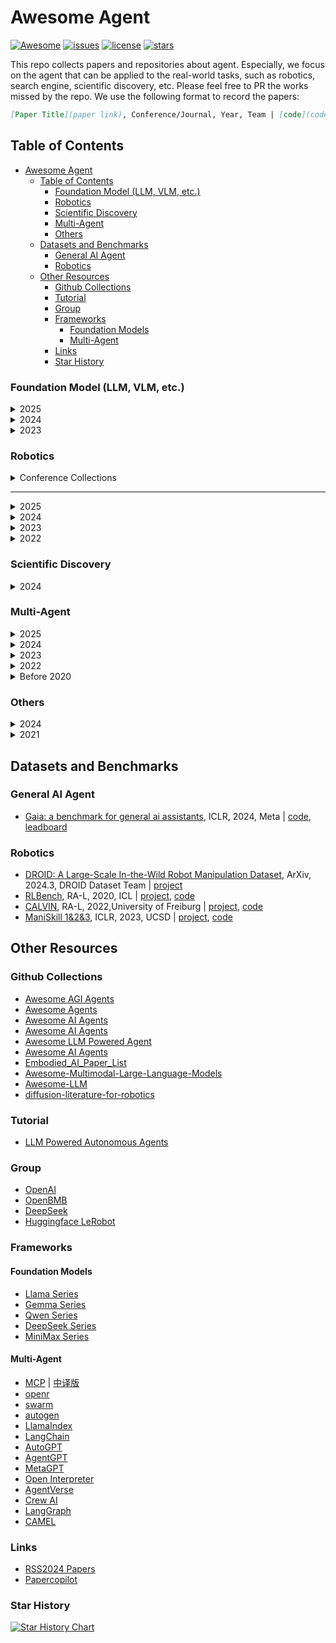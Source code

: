 # Awesome Agent

<!-- badge link https://github.com/badges/awesome-badges -->
<!-- [![Awesome](https://awesome.re/badge-flat2.svg)](https://awesome.re) -->
[![Awesome](https://awesome.re/badge.svg)](https://awesome.re)
[![issues](https://custom-icon-badges.herokuapp.com/github/issues-raw/weleen/awesome-agent?logo=issue)](https://github.com/weleen/awesome-agent/issues "issues")
[![license](https://custom-icon-badges.herokuapp.com/github/license/weleen/awesome-agent?logo=law&logoColor=white)](https://github.com/weleen/awesome-agent/blob/main/LICENSE?rgh-link-date=2021-08-09T18%3A10%3A26Z "license MIT")
[![stars](https://custom-icon-badges.herokuapp.com/github/stars/weleen/awesome-agent?logo=star)](https://github.com/weleen/awesome-agent/stargazers "stars")

This repo collects papers and repositories about agent. Especially, we focus on the agent that can be applied to the real-world tasks, such as robotics, search engine, scientific discovery, etc. Please feel free to PR the works missed by the repo. We use the following format to record the papers:
```md
[Paper Title](paper link), Conference/Journal, Year, Team | [code](code link), [project](project link)
```

## Table of Contents

- [Awesome Agent](#awesome-agent)
  - [Table of Contents](#table-of-contents)
    - [Foundation Model (LLM, VLM, etc.)](#foundation-model-llm-vlm-etc)
    - [Robotics](#robotics)
    - [Scientific Discovery](#scientific-discovery)
    - [Multi-Agent](#multi-agent)
    - [Others](#others)
  - [Datasets and Benchmarks](#datasets-and-benchmarks)
    - [General AI Agent](#general-ai-agent)
    - [Robotics](#robotics-1)
  - [Other Resources](#other-resources)
    - [Github Collections](#github-collections)
    - [Tutorial](#tutorial)
    - [Group](#group)
    - [Frameworks](#frameworks)
      - [Foundation Models](#foundation-models)
      - [Multi-Agent](#multi-agent-1)
    - [Links](#links)
    - [Star History](#star-history)

### Foundation Model (LLM, VLM, etc.)

<details><summary>2025</summary>

- [The Second Half](https://ysymyth.github.io/The-Second-Half/), Blog, 2025.4, Shunyu Yao
- [Why We Think](https://lilianweng.github.io/posts/2025-05-01-thinking/), Blog, 2025.5, Lilian Weng
- [R1-V: Reinforcing Super Generalization Ability in Vision Language Models with Less Than $3](https://deepagent.notion.site/rlvr-in-vlms), Blog, 2025.2 | [code](https://github.com/Deep-Agent/R1-V)
- [DeepSeek-R1: Incentivizing Reasoning Capability in LLMs via Reinforcement Learning](https://github.com/deepseek-ai/DeepSeek-R1/blob/main/DeepSeek_R1.pdf), Preprint, 2025.1, DeepSeek | [code](https://github.com/deepseek-ai/DeepSeek-R1)

</details>

<details><summary>2024</summary>

- [DeepSeek-V3 Technical Report](https://github.com/deepseek-ai/DeepSeek-V3/blob/main/DeepSeek_V3.pdf), Preprint, 2024.12, DeepSeek | [code](https://github.com/deepseek-ai/DeepSeek-V3)
- [LLaVA-OneVision: Easy Visual Task Transfer](https://arxiv.org/pdf/2408.03326), ArXiv, 2024.8, NTU & Bytedance | [project](https://llava-vl.github.io/blog/2024-08-05-llava-onevision), [code](https://github.com/LLaVA-VL/LLaVA-NeXT)
- [VILA-U: a Unified Foundation Model Integrating Visual Understanding and Generation](https://arxiv.org/pdf/2409.04429), ArXiv, 2024.9, THU & MIT & NVIDIA & UCB & UCSD. | [project](https://hanlab.mit.edu/projects/vila-u), [code](https://github.com/mit-han-lab/vila-u)
- [Qwen2 & QwQ: Reflect Deeply on the Boundaries of the Unknown](https://arxiv.org/abs/2407.10671), ArXiv, 2024.7 & 2024.11, Qwen Team at Alibaba | [model](https://huggingface.co/Qwen/QwQ-32B-Preview), [project](https://huggingface.co/Qwen), [blog](https://qwenlm.github.io/blog/qwq-32b-preview/)
- [Marco-o1: Towards Open Reasoning Models for Open-Ended Solutions](https://arxiv.org/abs/2411.14405), ArXiv, 2024.11, AIDC-AI at Alibaba | [model](https://huggingface.co/AIDC-AI/Marco-o1), [code](https://github.com/AIDC-AI/Marco-o1)
- [O1 Journey: O1 Replication Journey – Part 2: Surpassing O1-preview through Simple Distillation Big Progress or Bitter Lesson?](https://arxiv.org/abs/2411.16489), ArXiv, 2024.11, GAIR SJTU | [code](https://github.com/GAIR-NLP/O1-Journey)
- [Gemma: Open models based on gemini research and technology](https://arxiv.org/abs/2403.08295), ArXiv, 2024.3, Google | [project](https://blog.google/technology/developers/gemma-open-models/)
- [Minicpm: Unveiling the potential of small language models with scalable training strategies](https://arxiv.org/pdf/2404.06395), CoLM, 2024, OpenBMB. | [blog](https://openbmb.vercel.app/?category=Blog), [code](https://github.com/OpenBMB/MiniCPM)
- [MiniCPM-V: A GPT-4V Level MLLM on Your Phone](https://arxiv.org/pdf/2408.01800), ArXiv, 2024, OpenBMB. | [code](https://github.com/OpenBMB/MiniCPM-V)
 </details>
 

<details><summary>2023</summary>

- [ReAct: Synergizing Reasoning and Acting in Language Models](https://openreview.net/pdf?id=WE_vluYUL-X), ICLR, 2023, Princeton & Google | [project](https://react-lm.github.io/), [code](https://github.com/ysymyth/ReAct)
</details>

### Robotics

<details><summary>Conference Collections</summary>

- [RSS2025](./RSS2025_Papers.md)
- [RSS2024](./RSS2024_Papers.md)
- [CoRL2024](./CoRL2024_Papers.md)
- [ICRA2024](./ICRA2024_Papers.md)
- [IROS2024](./IROS2024_Papers.md)
</details>

****
<details><summary>2025</summary>

- [DeepSeek-R1: Incentivizing Reasoning Capability in LLMs via Reinforcement Learning](https://github.com/deepseek-ai/DeepSeek-R1/blob/main/DeepSeek_R1.pdf), Preprint, 2025.1, DeepSeek | [code](https://github.com/deepseek-ai/DeepSeek-R1)

</details>

<details><summary>2024</summary>

- [AgiBot World](https://agibot-world.com/), Zhiyuan Robot | [dataset](https://huggingface.co/agibot-world), [code](https://github.com/OpenDriveLab/AgiBot-World)
- [Genesis: A Generative and Universal Physics Engine for Robotics and Beyond](https://genesis-embodied-ai.github.io/), ArXiv, 2024. | [code](https://github.com/Genesis-Embodied-AI/Genesis), [project](https://genesis-embodied-ai.github.io/)
- [Grounding Large Language Models in Interactive Environments with Online Reinforcement Learning](https://arxiv.org/pdf/2302.02662), ICML, 2024, Inria. | [code](https://*github*.com/flowersteam/Grounding_LLMs_with_online_RL)
- [True Knowledge Comes from Practice: Aligning LLMs with Embodied Environments via Reinforcement Learning](https://arxiv.org/abs/2401.14151), ICLR2024, NTU. | [code](https://github.com/WeihaoTan/TWOSOME)
- [Octopi: Object Property Reasoning with Large Tactile-Language Models](https://roboticsconference.org/2024/program/papers/66/), RSS, 2024
- [3D Diffusion Policy: Generalizable Visuomotor Policy Learning via Simple 3D Representations](https://roboticsconference.org/2024/program/papers/67/), RSS, 2024
- [Learning Multi-Agent Collaborative Manipulation for Long-Horizon Quadrupedal Pushing](https://arxiv.org/pdf/2411.07104), ArXiv, 2024, CMU & Google. | [project](https://collaborative-mapush.github.io/), [code](https://github.com/collaborative-mapush/MAPush)
- [ARMOR：Egocentric Perception for Humanoid Robot Collision Avoidance and Motion Planning](https://arxiv.org/abs/2412.00396), ArXiv, 2024.12. CMU & Apple
- [CASHER: Robot Learning with Super-Linear Scaling](https://arxiv.org/abs/2412.01770), ArXiv, 2024.12. MIT & UoW | [project](https://casher-robot-learning.github.io/CASHER/)
- [CogACT: A Foundational Vision-Language-Action Model for Synergizing Cognition and Action in Robotic Manipulation](https://arxiv.org/abs/2411.19650), ArXiv, 2024.12, MSRA Asia | [project](https://cogact.github.io/), [code](https://github.com/microsoft/CogACT)
- [Vision-Language Foundation Models as Effective Robot Imitators](https://arxiv.org/abs/2311.01378), ICLR, 2024, Bytedance | [project](https://roboflamingo.github.io/), [code](https://github.com/RoboFlamingo/RoboFlamingo)
- [DeeR-VLA: Dynamic Inference of Multimodal Large Language Models for Efficient Robot Execution](https://arxiv.org/pdf/2411.02359), ArXiv, 2024.11, Tsinghua & Bytedance | [code](https://github.com/yueyang130/DeeR-VLA)
- [π0: A Vision-Language-Action Flow Model for General Robot Control](https://www.physicalintelligence.company/download/pi0.pdf), ArXiv, 2024.10, Physical Intelligence | [project](https://physicalintelligence.company/blog/pi0), [code](https://github.com/PhysicalIntelligence/pi0)
- [GR-2: A Generative Video-Language-Action Model with Web-Scale Knowledge for Robot Manipulation](https://arxiv.org/abs/2410.06158), ArXiv, 2024.10, Bytedance | [project](https://gr2-manipulation.github.io/)
- [Scaling Proprioceptive-Visual Learning with Heterogeneous Pre-trained Transformers](https://arxiv.org/abs/2409.20537), ArXiv, 2024.9, MIT | [code](https://github.com/liruiw/HPT)
- [Mobile ALOHA Learning Bimanual Mobile Manipulation with Low-Cost Whole-Body Teleoperation](https://mobile-aloha.github.io/resources/mobile-aloha.pdf), CoRL, 2024, Stanford | [project](https://mobile-aloha.github.io/), [code](https://github.com/MarkFzp/mobile-aloha), [code2](https://github.com/MarkFzp/act-plus-plus)
- [OpenVLA: An Open-Source Vision-Language-Action Model](https://arxiv.org/abs/2406.09246), ArXiv, 2024.6, Stanford | [project](https://openvla.github.io/), [code](https://github.com/openvla/openvla)
- [RoboUniView: Visual-Language Model with Unified View Representation for Robotic Manipulation](https://arxiv.org/pdf/2406.18977), ArXiv, 2024.6, Meituan | [project](https://liufanfanlff.github.io/RoboUniview.github.io/), [code](https://github.com/liufanfanlff/RoboUniview)
- [RoboDreamer: Learning Compositional World Models for Robot Imagination](https://arxiv.org/pdf/2404.12377), ArXiv, 2024.4, HKUST & MIT & UCSD & Google Research | [project](https://robovideo.github.io/)
- [RT-Trajectory: Robotic Task Generalization via Hindsight Trajectory Sketches](https://arxiv.org/abs/2311.01977), ICLR, 2024, Google DeepMind | [project](https://rt-trajectory.github.io/)
- [ALOHA Unleashed 🌋: A Simple Recipe for Robot Dexterity](https://aloha-unleashed.github.io/assets/aloha_unleashed.pdf), ArXiv, 2024, Google DeepMind | [project](https://aloha-unleashed.github.io/)
- [HumanPlus Humanoid Shadowing and Imitation from Humans](https://humanoid-ai.github.io/HumanPlus.pdf), CoRL, 2024, Stanford | [project](https://humanoid-ai.github.io/), [code](https://github.com/MarkFzp/humanplus)
- [Universal Manipulation Interface In-The-Wild Robot Teaching Without In-The-Wild Robots](https://arxiv.org/abs/2402.10329), RSS, 2024, Stanford & Columbia | [project](https://umi-gripper.github.io/), [code](https://github.com/real-stanford/universal_manipulation_interface)
- [3D Diffusion Policy: Generalizable Visuomotor Policy Learning via Simple 3D Representations](https://arxiv.org/abs/2403.03954), RSS, 2024, Shanghai Qizhi Institute & SJTU & Tsinghua & Shanghai AI Lab | [project](https://3d-diffusion-policy.github.io/), [code](https://github.com/columbia-ai-robotics/diffusion_policy)
- [RDT-1B: a Diffusion Foundation Model for Bimanual Manipulation](https://arxiv.org/pdf/2410.07864), ArXiv, 2024, Tsinghua | [project](https://rdt-robotics.github.io/rdt-robotics/)
- [Multimodal Diffusion Transformer: Learning Versatile Behavior from Multimodal Goals](https://www.roboticsproceedings.org/rss20/p121.pdf), RSS, 2024, KIT | [project](https://intuitive-robots.github.io/mdt_policy/), [code](https://github.com/YanjieZe/3D-Diffusion-Policy)
- [Octo: An Open-Source Generalist Robot Policy](https://arxiv.org/pdf/2405.12213), ArXiv, 2024, UCB & Stanford & CMU & Google DeepMind | [project](https://octo-models.github.io/), [code](https://github.com/octo-models/octo)
- [Language Control Diffusion: Efficiently Scaling through Space, Time, and Tasks](https://arxiv.org/pdf/2210.15629), ICLR, 2024, Harvard | [project](https://lcd.eddie.win/), [code](https://github.com/ezhang7423/language-control-diffusion)
- [UniSim: Learning Interactive Real-World Simulators](https://openreview.net/pdf?id=sFyTZEqmUY), ICLR, 2024, UCB & Google DeepMind & MIT | [project](https://universal-simulator.github.io/unisim/)
</details>

<details><summary>2023</summary>

- [GR-1: Unleashing Large-Scale Video Generative Pre-training for Visual Robot Manipulation](https://arxiv.org/abs/2312.13139), ArXiv, 2023.12, Bytedance | [project](https://gr1-manipulation.github.io/), [code](https://github.com/bytedance/GR-1)
- [RT-2: Robotics Transformer for Real-World Control at Scale](https://arxiv.org/abs/2307.15818), CoRL, 2023, Google DeepMind |[project](https://robotics-transformer2.github.io/)
- [Open X-Embodiment: Robotic Learning Datasets and RT-X Models](https://arxiv.org/abs/2310.08864), CoRL Workshop, 2023, Open X-Embodiment Collaboration | [project](https://robotics-transformer-x.github.io/), [code](https://github.com/google-deepmind/open_x_embodiment)
- [VoxPoser: Composable 3D Value Maps for Robotic Manipulation with Language Models](https://arxiv.org/abs/2307.05973), CoRL, 2023, Stanford | [project](https://voxposer.github.io/), [code](https://github.com/huangwl18/VoxPoser)
- [Learning Fine-Grained Bimanual Manipulation with Low-Cost Hardware](https://arxiv.org/abs/2304.13705), RSS, 2023, Stanford | [project](https://tonyzhaozh.github.io/aloha/), [code](https://github.com/tonyzhaozh/aloha)
- [Diffusion Policy: Visuomotor Policy Learning via Action Diffusion](https://arxiv.org/abs/2303.04137v4), RSS2023 & IJRR2024, Columbia | [project](https://diffusion-policy.cs.columbia.edu/), [code](https://github.com/columbia-ai-robotics/diffusion_policy)
- [HULC++: Grounding Language with Visual Affordances over Unstructured Data](https://arxiv.org/pdf/2210.01911.pdf), ICRA, 2023, University of Freiburg | [project](http://hulc2.cs.uni-freiburg.de/), [code](https://github.com/mees/hulc2)
- [Learning Universal Policies via Text-Guided Video Generation](https://arxiv.org/pdf/2302.00111.pdf), NeurIPS, 2023, MIT & Google Brain | [project](https://universal-policy.github.io/unipi/), [unofficial code](https://github.com/flow-diffusion/AVDC)
- [Learning to Act from Actionless Videos through Dense Correspondences](https://arxiv.org/abs/2310.08576), ArXiv, 2023, National Taiwan University | [project](https://flow-diffusion.github.io/), [code](https://github.com/flow-diffusion/AVDC)
- [RT-1: Robotics Transformer for Real-World Control at Scale](https://arxiv.org/abs/2212.06817), RSS, 2023, Google Robotics | [code](https://github.com/google-research/robotics_transformer), [project](https://robotics-transformer1.github.io/)
</details>

<details><summary>2022</summary>

- [Do As I Can, Not As I Say: Grounding Language in Robotic Affordances](https://say-can.github.io/assets/palm_saycan.pdf), CoRL, 2022, Google Robotics | [code](https://github.com/google-research/google-research/tree/master/saycan), [project](https://say-can.github.io/)
</details>

<!-- ### Search Engine -->

### Scientific Discovery

<details><summary>2024</summary>

- [Agent Laboratory: Using LLM Agents as Research Assistants](https://huggingface.co/papers/2501.04227), ArXiv, 2025.1, AMD & JHU | [project](https://agentlaboratory.github.io/), [code](https://github.com/SamuelSchmidgall/AgentLaboratory)
</details>

### Multi-Agent

<details><summary>2025</summary>

- [MCP](https://www.anthropic.com/news/model-context-protocol) | [code](https://github.com/modelcontextprotocol)
- [Do as We Do, Not as You Think: the Conformity of Large Language Models](https://arxiv.org/abs/2410.12428), ICLR, 2025, ZJU | [code](https://github.com/Zhiyuan-Weng/BenchForm)

</details>

<details><summary>2024</summary>

- [WiS Platform: Enhancing Evaluation of LLM-Based Multi-Agent Systems Through Game-Based Analysis](https://arxiv.org/pdf/2412.03359), ArXiv, 2024.12, Alibaba. | [project](https://whoisspy.ai/)
- [Magentic-One: A Generalist Multi-Agent System for Solving Complex Tasks](https://arxiv.org/pdf/2411.04468), ArXiv, 2024, Microsoft. | [blog](https://aka.ms/magentic-one-blog), [code](https://github.com/microsoft/autogen/tree/main/python/packages/autogen-magentic-one)
- [SMoA: Improving Multi-agent Large Language Models with Sparse Mixture-of-Agents](https://github.com/David-Li0406/SMoA), ArXiv, 2024, ASU & MSU & KAUST & UT Austin. | [code](https://github.com/David-Li0406/SMoA)
- [Mixture-of-Agents Enhances Large Language Model Capabilities](https://arxiv.org/pdf/2406.04692), ArXiv, 2024. 6, Together AI. | [code](https://github.com/togethercomputer/moa)
- [AgentVerse: Facilitating Multi-Agent Collaboration and Exploring Emergent Behaviors](https://openreview.net/pdf?id=EHg5GDnyq1), ICLR, 2024. THU & BUPT & Tecent | [code](https://github.com/OpenBMB/AgentVerse)
- [Metagpt: Meta programming for multi-agent collaborative framework](https://openreview.net/forum?id=VtmBAGCN7o), ICLR, 2024. DeepWisdom & KAUST & XMU & CUHKSZ & NJU & UoPenn & UCB | [code](https://github.com/geekan/MetaGPT)
- [ChatDev: Communicative Agents for Software Development](https://aclanthology.org/2024.acl-long.810), ACL, 2024. THU & BUPT & DUT etc. | [code](https://github.com/OpenBMB/ChatDev)
- [Cybench: A Framework for Evaluating Cybersecurity Capabilities and Risk of Language Models](https://arxiv.org/abs/2408.08926), ArXiv, 2024.8 | [project](https://cybench.github.io), [code](https://github.com/andyzorigin/cybench)
- [Spider 2.0: Evaluating Language Models on Real-World Enterprise Text-to-SQL Workflows](https://arxiv.org/abs/2411.07763), ArXiv, 2024.11, HKU & Salesforce & Google Deepmind etc. | [project](https://spider2-sql.github.io/), [code](https://github.com/xlang-ai/Spider2)
- [Conformity in Large Language Models](https://arxiv.org/abs/2410.12428), ArXiv, 2024.10, Cambridge
- [Internet of Agents: Weaving a Web of Heterogeneous Agents for Collaborative Intelligence](https://arxiv.org/abs/2407.07061), ArXiv, 2024.7, THU & PKU & BUPT & Tencent | [project](https://openbmb.github.io/IoA/), [code](https://github.com/OpenBMB/IoA)
</details>

<details><summary>2023</summary>

- [AutoGen: Enabling Next-Gen LLM Applications via Multi-Agent Conversation](https://arxiv.org/pdf/2308.08155), ArXiv, 2023. MS & PSU & UoW | [code](https://github.com/microsoft/autogen)
- [CAMEL: Communicative Agents for “Mind” Exploration of Large Language Model Society](https://proceedings.neurips.cc/paper_files/paper/2023/file/a3621ee907def47c1b952ade25c67698-Paper-Conference.pdf), NeurIPS, 2023, KAUST. | [project](https://www.camel-ai.org/), [code](https://github.com/camel-ai/camel)
</details>

<details><summary>2022</summary>

- [Diversity is All You Need: Learning Skills without a Reward Function](https://openreview.net/forum?id=SJx63jRqFm), ICLR, 2019, CMU & UCB & Google. | [project](https://sites.google.com/view/diayn/), [code](https://github.com/ben-eysenbach/sac)
- [Multi-Agent Reinforcement Learning is A Sequence Modeling Problem](https://proceedings.neurips.cc/paper_files/paper/2022/file/69413f87e5a34897cd010ca698097d0a-Paper-Conference.pdf), NeurIPS, 2022, SJTU | [project](https://sites.google.com/view/multi-agent-transformer), [code](https://github.com/PKU-MARL/Multi-Agent-Transformer)
- [Trust Region Policy Optimisation in Multi-Agent Reinforcement Learning](https://openreview.net/forum?id=EcGGFkNTxdJ), ICLR, 2022, Oxford etc.
</details>

<details><summary>Before 2020</summary>

- [On the Control of Multi-Agent Systems: A Survey](http://www.nowpublishers.com/article/Details/SYS-019), Foundations and Trends©R in Systems and Control, 2019, Northeastern University China.
- [A actor-based architecture for customizing and controlling agent ensembles](https://agents.usask.ca/Papers/jamali-thati-agha-intelsys99.pdf), IEEE Intelligent Systems and their Applications, 1999, UIUC.
- [KQML as an agent communication language](https://dl.acm.org/doi/pdf/10.1145/191246.191322), CIKM, 1994.
</details>

### Others


<details><summary>2024</summary>

- [Haisor: Human-aware Indoor Scene Optimization via Deep Reinforcement Learning](https://dl.acm.org/doi/pdf/10.1145/3632947), ACM ToG, 2024, NVIDIA. | [project](https://research.nvidia.com/publication/2024-01_haisor-human-aware-indoor-scene-optimization-deep-reinforcement-learning)
</details>

<details><summary>2021</summary>

- [3D-FRONT: 3D Furnished Rooms with layOuts and semaNTics](https://openaccess.thecvf.com/content/ICCV2021/papers/Fu_3D-FRONT_3D_Furnished_Rooms_With_layOuts_and_semaNTics_ICCV_2021_paper.pdf), ICCV, 2021, Alibaba & CAS & SFU. | [project](https://tianchi.aliyun.com/specials/promotion/alibaba-3d-scene-dataset), [code](https://github.com/droid-dataset/droid_policy_learning)
- [Multi Agent Reinforcement Learning of 3D Furniture Layout Simulation in Indoor Graphics Scenes](https://arxiv.org/pdf/2102.09137), ICLR SimDL Workshop, 2021, Longfor & IBM. | [code(partial)](https://github.com/CODE-SUBMIT/simulator2)
</details>

## Datasets and Benchmarks

### General AI Agent

- [Gaia: a benchmark for general ai assistants](https://openreview.net/pdf?id=fibxvahvs3), ICLR, 2024, Meta | [code](https://huggingface.co/gaia-benchmark), [leadboard](https://huggingface.co/spaces/gaia-benchmark/leaderboard)

### Robotics

<!-- summarization: https://www.xiaohongshu.com/explore/6749e8180000000002039d5c?xsec_token=AB6HX5PMGw8lloV2aCTzOkguQIsjy9kG3eX7TsZV9zwew=&xsec_source=pc_collect -->
- [DROID: A Large-Scale In-the-Wild Robot Manipulation Dataset](https://arxiv.org/abs/2403.12945), ArXiv, 2024.3, DROID Dataset Team | [project](https://droid-dataset.github.io/)
- [RLBench](https://arxiv.org/abs/1909.12271), RA-L, 2020, ICL | [project](https://sites.google.com/view/rlbench), [code]((https://github.com/stepjam/RLBench))
- [CALVIN](https://arxiv.org/pdf/2112.03227.pdf), RA-L, 2022,University of Freiburg | [project](http://calvin.cs.uni-freiburg.de/), [code]((https://github.com/mees/calvin))
- [ManiSkill 1&2&3](https://arxiv.org/abs/2302.04659), ICLR, 2023, UCSD | [project](https://maniskill2.github.io/), [code](https://github.com/haosulab/ManiSkill)


## Other Resources

### Github Collections

- [Awesome AGI Agents](https://github.com/yzfly/Awesome-AGI-Agents)
- [Awesome Agents](https://github.com/kyrolabs/awesome-agents)
- [Awesome AI Agents](https://github.com/e2b-dev/awesome-ai-agents)
- [Awesome AI Agents](https://github.com/slavakurilyak/awesome-ai-agents)
- [Awesome LLM Powered Agent](https://github.com/hyp1231/awesome-llm-powered-agent)
- [Awesome AI Agents](https://github.com/Jenqyang/Awesome-AI-Agents)
- [Embodied_AI_Paper_List](https://github.com/HCPLab-SYSU/Embodied_AI_Paper_List)
- [Awesome-Multimodal-Large-Language-Models](https://github.com/BradyFU/Awesome-Multimodal-Large-Language-Models)
- [Awesome-LLM](https://github.com/Hannibal046/Awesome-LLM)
- [diffusion-literature-for-robotics](https://github.com/mbreuss/diffusion-literature-for-robotics)

### Tutorial

- [LLM Powered Autonomous Agents](https://lilianweng.github.io/posts/2023-06-23-agent/)

### Group

- [OpenAI](https://www.openai.com)
- [OpenBMB](https://github.com/OpenBMB)
- [DeepSeek](https://www.deepseek.com/)
- [Huggingface LeRobot](https://huggingface.co/lerobot)

### Frameworks

#### Foundation Models

- [Llama Series](https://www.llama.com/)
- [Gemma Series](https://ai.google.dev/gemma)
- [Qwen Series](https://qwenlm.github.io/)
- [DeepSeek Series](https://www.deepseek.com/)
- [MiniMax Series](https://www.minimaxi.com/)


#### Multi-Agent

<!-- comparison: https://www.helicone.ai/blog/ai-agent-builders -->
- [MCP](https://modelcontextprotocol.io/introduction) | [中译版](https://mcplab.cc/zh/docs/getstarted)
- [openr](https://github.com/openreasoner/openr/)
- [swarm](https://github.com/openai/swarm)
- [autogen](https://github.com/microsoft/autogen)
- [LlamaIndex](https://github.com/run-llama/llama_index)
- [LangChain](https://github.com/langchain-ai/langchain)
- [AutoGPT](https://github.com/Significant-Gravitas/Auto-GPT)
- [AgentGPT](https://github.com/reworkd/AgentGPT)
- [MetaGPT](https://github.com/geekan/MetaGPT)
- [Open Interpreter](https://github.com/OpenInterpreter/open-interpreter)
- [AgentVerse](https://github.com/OpenBMB/AgentVerse)
- [Crew AI](https://github.com/crewAIInc/crewAI)
- [LangGraph](https://github.com/langchain-ai/langgraph)
- [CAMEL](https://github.com/camel-ai/camel)

### Links

- [RSS2024 Papers](https://roboticsconference.org/2024/program/papers/)
- [Papercopilot](https://papercopilot.com/statistics/#robotics)


### Star History
[![Star History Chart](https://api.star-history.com/svg?repos=weleen/awesome-agent&type=Timeline)](https://star-history.com/#weleen/awesome-agent&Timeline)


